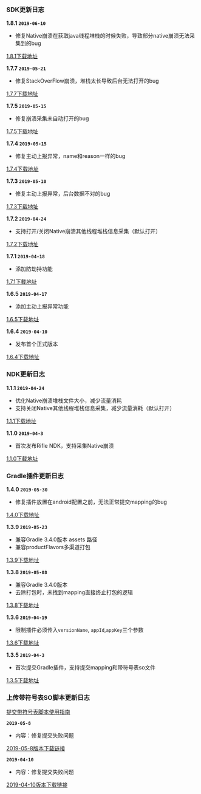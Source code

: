 ### SDK更新日志

**1.8.1 `2019-06-10`**

- 修复Native崩溃在获取java线程堆栈的时候失败，导致部分native崩溃无法采集到的bug

[1.8.1下载地址](https://cosmos.momocdn.com/cosmospackage/A8/7C/A87CD096-7DA6-4CED-33DE-21D2E176DC6420190610.zip)

**1.7.7 `2019-05-21`**

- 修复StackOverFlow崩溃，堆栈太长导致后台无法打开的bug

[1.7.7下载地址](https://cosmos.momocdn.com/cosmospackage/A5/2D/A52D5DD0-ED8D-B794-4CB8-C49076E46F9E20190521.zip)

**1.7.5 `2019-05-15`**

- 修复崩溃采集未自动打开的bug

[1.7.5下载地址](https://cosmos.momocdn.com/cosmospackage/6D/A8/6DA87BFB-C4BD-5DE6-32E3-32C17C2A3EDF20190517.zip)

**1.7.4 `2019-05-15`**

- 修复主动上报异常，name和reason一样的bug

[1.7.4下载地址](https://cosmos.momocdn.com/cosmospackage/C2/9E/C29E652C-91C0-39BB-0DAB-B0E91AE1404720190515.zip)

**1.7.3 `2019-05-10`**

- 修复主动上报异常，后台数据不对的bug

[1.7.3下载地址](https://cosmos.momocdn.com/cosmospackage/79/2B/792BC9C4-B97D-A5D6-95F0-5F85D289D81B20190510.zip)

**1.7.2 `2019-04-24`**

- 支持打开/关闭Native崩溃其他线程堆栈信息采集（默认打开）

[1.7.2下载地址](https://cosmos.momocdn.com/cosmospackage/AB/F8/ABF89451-5EF2-1D0B-69B3-E0F6086C4D4B20190424.aar)

**1.7.1 `2019-04-18`**

- 添加防劫持功能

[1.7.1下载地址](https://cosmos.momocdn.com/cosmospackage/B4/71/B471DB0B-FB58-3A59-D6AF-7117F44D5CC620190422.aar)

**1.6.5 `2019-04-17`**

- 添加主动上报异常功能

[1.6.5下载地址](https://cosmos.momocdn.com/cosmospackage/29/76/29765FD0-E8B5-4FEC-E214-E9DC2C78E51220190422.aar)

**1.6.4 `2019-04-10`**

- 发布首个正式版本

[1.6.4下载地址](https://cosmos.momocdn.com/cosmospackage/E5/64/E5645E91-C5A3-64F6-51B6-FC26556AFF0520190422.aar)

### NDK更新日志

**1.1.1 `2019-04-24`**

- 优化Native崩溃堆栈文件大小，减少流量消耗
- 支持关闭Native其他线程堆栈信息采集，减少流量消耗（默认打开）

[1.1.1下载地址](https://cosmos.momocdn.com/cosmospackage/A9/5C/A95C2181-8E81-48B8-AD6B-F824CC47D95920190424.aar)

**1.1.0 `2019-04-3`**

- 首次发布Rifle NDK，支持采集Native崩溃

[1.1.0下载地址](https://cosmos.momocdn.com/cosmospackage/B0/B1/B0B1A094-C1A2-D7C4-EE7D-F8E7C730105020190422.aar)

### Gradle插件更新日志

**1.4.0 `2019-05-30`**

- 修复插件放置在android配置之前，无法正常提交mapping的bug

[1.4.0下载地址](https://cosmos.momocdn.com/cosmospackage/FA/12/FA12BFC2-32D7-D4AF-026D-D17CD1779D1D20190530.zip)

**1.3.9 `2019-05-23`**

- 兼容Gradle 3.4.0版本 assets 路径
- 兼容productFlavors多渠道打包

[1.3.9下载地址](https://cosmos.momocdn.com/cosmospackage/BA/08/BA08522E-FE76-A76C-FABF-7644C89DB24F20190523.zip)

**1.3.8 `2019-05-08`**

- 兼容Gradle 3.4.0版本
- 去除打包时，未找到mapping直接终止打包的逻辑

[1.3.8下载地址](https://cosmos.momocdn.com/cosmospackage/59/20/5920956B-F6E1-BF9D-1E3F-A1EE9A11B05E20190508.zip)

**1.3.6 `2019-04-19`**

- 限制插件必须传入`versionName`, `appId`,`appKey`三个参数

[1.3.6下载地址](https://cosmos.momocdn.com/cosmospackage/AE/30/AE30186E-726D-9D4A-75AC-02053C21D14520190422.jar)

**1.3.5 `2019-04-3`**

- 首次提交Gradle插件，支持提交mapping和带符号表so文件

[1.3.5下载地址](https://cosmos.momocdn.com/cosmospackage/01/92/0192BFF5-AB29-FA44-8F65-1371D77D7B1120190422.jar)


### 上传带符号表SO脚本更新日志

[提交带符号表脚本使用指南](../jie-ru-zhi-nan.md#%E4%BD%BF%E7%94%A8%E4%B8%8A%E4%BC%A0%E7%AC%A6%E5%8F%B7so%E8%84%9A%E6%9C%AC)

**`2019-05-8`**
- 内容：修复提交失败问题

[2019-05-8版本下载链接](https://cosmos.momocdn.com/cosmospackage/CE/D5/CED529C9-A6A4-A069-EDE1-0DD24AA3989A20190508.zip)

**`2019-04-10`**
- 内容：修复提交失败问题

[2019-04-10版本下载链接](https://cosmos.momocdn.com/cosmosdocs/00/22/0022A709-EC52-E808-5BA7-169FE4ACA33520190410.zip)


